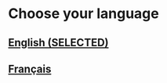 # Choose your language
## [English (SELECTED)](https://squibbywastaken.gq)
## [Français](https://fr.squibbywastaken.gq/fr/indice.html)
